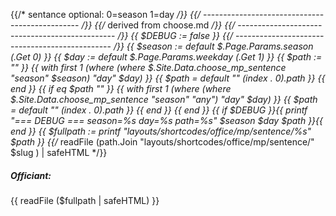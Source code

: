 {{/* sentance optional: 0=season 1=day */}}
{{/* ----------------------------------------------- */}}
{{/* derived from choose.md */}}
{{/* ----------------------------------------------- */}}
{{ $DEBUG := false }}
{{/* ----------------------------------------------- */}}
{{ $season := default $.Page.Params.season (.Get 0) }}
{{ $day := default $.Page.Params.weekday (.Get 1) }}
{{ $path := "" }}
{{  with first 1 (where (where $.Site.Data.choose_mp_sentence "season" $season) "day" $day)  }}
	{{ $path   = default "" (index . 0).path   }}
{{ end }}
{{ if eq $path "" }}
    {{  with first 1 (where (where $.Site.Data.choose_mp_sentence "season" "any") "day" $day)  }}
    	{{ $path   = default "" (index . 0).path   }}
    {{ end }}
{{ end }}
{{ if $DEBUG }}{{ printf "=== DEBUG === season=%s  day=%s path=%s" $season $day $path }}{{ end }}
{{ $fullpath := printf "layouts/shortcodes/office/mp/sentence/%s" $path }}
{{/* readFile (path.Join "layouts/shortcodes/office/mp/sentence/" $slug ) | safeHTML */}}
##### Officiant:
{{ readFile ($fullpath | safeHTML) }}
